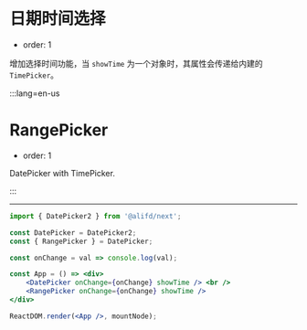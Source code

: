 # 日期时间选择

-   order: 1

增加选择时间功能，当 `showTime` 为一个对象时，其属性会传递给内建的 `TimePicker`。

:::lang=en-us

# RangePicker

-   order: 1

DatePicker with TimePicker.

:::

---

```jsx
import { DatePicker2 } from '@alifd/next';

const DatePicker = DatePicker2;
const { RangePicker } = DatePicker;

const onChange = val => console.log(val);

const App = () => <div>
    <DatePicker onChange={onChange} showTime /> <br />
    <RangePicker onChange={onChange} showTime />
</div>

ReactDOM.render(<App />, mountNode);
```
